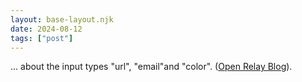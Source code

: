 ```yaml
---
layout: base-layout.njk
date: 2024-08-12
tags: ["post"]
---
```


... about the input types "url", "email"and "color". ([Open Relay Blog](https://blog.openreplay.com/html5-input-types-you-may-not-be-using/?ref=dailydev)).
